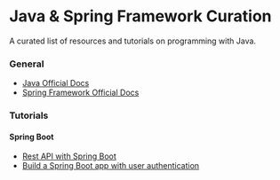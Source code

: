 # Java & Spring Framework Curation

A curated list of resources and tutorials on programming with Java.

### General
* [Java Official Docs](https://docs.oracle.com/en/java/)
* [Spring Framework Official Docs](https://docs.spring.io/spring-framework/docs/current/reference/html/)

### Tutorials

#### Spring Boot
* [Rest API with Spring Boot](https://javacodehouse.com/index.html)
* [Build a Spring Boot app with user authentication](https://scotch.io/tutorials/build-a-spring-boot-app-with-user-authentication)

